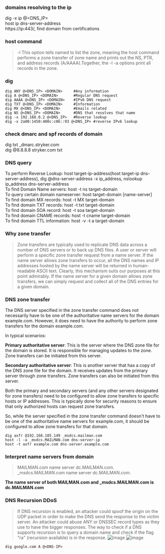 ### domains resolving to the ip
dig -x ip @<DNS_IP>  
host ip dns-server-address  
https://ip:443/, find domain from certifications

### host command
>-l This  option  tells  named to list the zone, meaning the host command performs a zone transfer of zone name and prints  out the NS, PTR, and address records (A/AAAA).Together, the -l -a options print all records in the zone.

### dig
```
dig ANY @<DNS_IP> <DOMAIN>     #Any information
dig A @<DNS_IP> <DOMAIN>       #Regular DNS request
dig AAAA @<DNS_IP> <DOMAIN>    #IPv6 DNS request
dig TXT @<DNS_IP> <DOMAIN>     #Information
dig MX @<DNS_IP> <DOMAIN>      #Emails related
dig NS @<DNS_IP> <DOMAIN>      #DNS that resolves that name
dig -x 192.168.0.2 @<DNS_IP>   #Reverse lookup
dig -x 2a00:1450:400c:c06::93 @<DNS_IP> #reverse IPv6 lookup
```

### check dmarc and spf records of domain
dig txt _dmarc.stryker.com  
dig @8.8.8.8 stryker.com txt

### DNS query
To perform Reverse Lookup: host target-ip-address(host target-ip dns-server-address), dig @dns-server-address -x ip_address, nslookup ip_address dns-server-address  
To find Domain Name servers: host -t ns target-domain  
To query certain domain nameserver: host target-domain [name-server]  
To find domain MX records: host -t MX target-domain  
To find domain TXT records: host -t txt target-domain  
To find domain SOA record: host -t soa target-domain  
To find domain CNAME records: host -t cname target-domain  
To find domain TTL information: host -v -t a target-domain

### Why zone transfer
>Zone transfers are typically used to replicate DNS data across a number of DNS servers or to back up DNS files. A user or server will perform a specific zone transfer request from a name server. If the name server allows zone transfers to occur, all the DNS names and IP addresses hosted by the name server will be returned in human-readable ASCII text. Clearly, this mechanism suits our purposes at this point admirably. If the name server for a given domain allows zone transfers, we can simply request and collect all of the DNS entries for a given domain.

### DNS zone transfer
The DNS server specified in the zone transfer command does not necessarily have to be one of the authoritative name servers for the domain example.com. However, it does need to have the authority to perform zone transfers for the domain example.com.

In typical scenarios:

<strong>Primary authoritative server</strong>: This is the server where the DNS zone file for the domain is stored. It is responsible for managing updates to the zone. Zone transfers can be initiated from this server.

<strong>Secondary authoritative server</strong>: This is another server that has a copy of the DNS zone file for the domain. It receives updates from the primary server through zone transfers. Zone transfers can also be initiated from this server.

Both the primary and secondary servers (and any other servers designated for zone transfers) need to be configured to allow zone transfers to specific hosts or IP addresses. This is typically done for security reasons to ensure that only authorized hosts can request zone transfers.

So, while the server specified in the zone transfer command doesn't have to be one of the authoritative name servers for example.com, it should be configured to allow zone transfers for that domain.
```
dig axfr @192.168.185.149 _msdcs.mailman.com
host -l -a _msdcs.MAILMAN.com dns-server-ip
host -t axfr example.com dns-server.example.com
```   

### Interpret name servers from domain
>MAILMAN.com name server dc.MAILMAN.com.  
_msdcs.MAILMAN.com name server dc.MAILMAN.com.

<strong>The name server of both MAILMAN.com and _msdcs.MAILMAN.com is dc.MAILMAN.com</strong>

### DNS Recursion DDoS
>If DNS recursion is enabled, an attacker could spoof the origin on the UDP packet in order to make the DNS send the response to the victim server. An attacker could abuse ANY or DNSSEC record types as they use to have the bigger responses. The way to check if a DNS supports recursion is to query a domain name and check if the flag "ra" (recursion available) is in the response.
![image](https://user-images.githubusercontent.com/38044499/211767388-00cc00d3-394f-4344-a53d-bce3c2d5fd44.png)
![image](https://user-images.githubusercontent.com/38044499/211767512-e07f20d8-2221-4354-9b6e-615eeb91396c.png)
```
dig google.com A @<DNS-IP>
```

